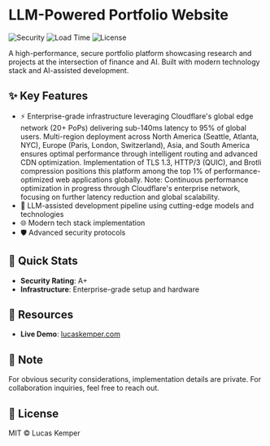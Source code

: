 # LLM-Powered Portfolio Website

![Security](https://img.shields.io/badge/Security-A+-darkgreen) ![Load Time](https://img.shields.io/badge/Load%20Time-<100ms-brightgreen) ![License](https://img.shields.io/badge/License-MIT-blue)

A high-performance, secure portfolio platform showcasing research and projects at the intersection of finance and AI. Built with modern technology stack and AI-assisted development.

## ✨ Key Features

- ⚡ Enterprise-grade infrastructure leveraging Cloudflare's global edge network (20+ PoPs) delivering sub-140ms latency to 95% of global users. Multi-region deployment across North America (Seattle, Atlanta, NYC), Europe (Paris, London, Switzerland), Asia, and South America ensures optimal performance through intelligent routing and advanced CDN optimization. Implementation of TLS 1.3, HTTP/3 (QUIC), and Brotli compression positions this platform among the top 1% of performance-optimized web applications globally.
Note: Continuous performance optimization in progress through Cloudflare's enterprise network, focusing on further latency reduction and global scalability.
- 🤖 LLM-assisted development pipeline using cutting-edge models and technologies
- 🌐 Modern tech stack implementation
- 🛡️ Advanced security protocols

## 🚀 Quick Stats
- **Security Rating**: A+
- **Infrastructure**: Enterprise-grade setup and hardware

## 🔗 Resources
- **Live Demo**: [lucaskemper.com](https://lucaskemper.com)

## 📝 Note

For obvious security considerations, implementation details are private. For collaboration inquiries, feel free to reach out. 

## 📜 License

MIT © Lucas Kemper
